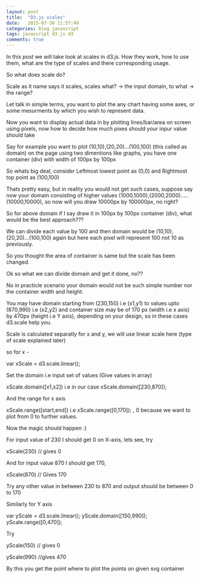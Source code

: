 ```yaml
---
layout: post
title:  "D3.js scales"
date:   2015-07-30 11:57:49
categories: blog javascript
tags: javascript d3.js d3
comments: true
---
```


In this post we will take look at scales in d3.js. How they work, how to use them, what are the type of scales and there corresponding usage.

So what does scale do?

Scale as it name says it scales, scales what? -> the input domain, to what -> the range?

Let talk in simple terms, you want to plot the any chart having some axes, or some mesurments by which you wish to represent data.

Now you want to display actual data in by plotting lines/bar/area on screen using pixels, now how to decide how much pixes should your inpur value should take

Say for example you want to plot (10,10),(20,20)...(100,100) (this called as domain) on the page using two dimentions like graphs, you have one container (div) with width of 100px by 100px

So whats big deal, consider Leftmost lowest point as (0,0) and Rightmost top point as (100,100)
<img src="" />

Thats pretty easy, but in reality you would not get such cases, suppose say now your domain consisting of higher values (1000,1000),(2000,2000).....(10000,10000), so now will you draw 10000px by 100000px, no right?

So for above domain if I say draw it in 100px by 100px container (div), what would be the best approach???

We can divide each value by 100 and then domain would be (10,10),(20,20)...(100,100) again but here each pixel will represent 100 not 10 as previously.

So you thought the area of container is same but the scale has been changed.

Ok so what we can divide domain and get it done, no?? 

No in practicle scenario your domain would not be such simple number nor the container width and height.

You may have domain starting from (230,150) i.e (x1,y1) to values upto (870,990) i.e (x2,y2) and container size may be of 170 px (width i.e x axis) by 470px (height i.e Y axis), depending on your design, so in these cases d3.scale help you.

Scale is calculated separatly for x and y, we will use linear scale here (type of scale explained later)

so for x - 

var xScale = d3.scale.linear();

Set the domain i.e input set of values (Give values in array)

xScale.domain([x1,x2]) i.e in our case xScale.domain([230,870]);

And the range for x axis 

xScale.range([start,end]) i.e xScale.range([0,170]); , 0 because we want to plot from 0 to further values.

Now the magic should happen :)

For input value of 230 I should get 0 on X-axis, lets see, try

xScale(230) // gives 0

And for input value 870 I should get 170, 

xScale(870) // Gives 170

Try any other value in between 230 to 870 and output should be between 0 to 170

Similarly for Y axis

var yScale = d3.scale.linear();
yScale.domain([150,990]);
yScale.range([0,470]);

Try

yScale(150) // gives 0

yScale(990) //gives 470

By this you get the point where to plot the points on given svg container